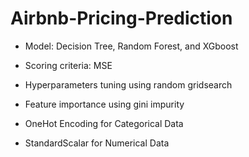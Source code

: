 # Airbnb-Pricing-Prediction

* Model: Decision Tree, Random Forest, and XGboost

* Scoring criteria: MSE 

* Hyperparameters tuning using random gridsearch 

* Feature importance using gini impurity

* OneHot Encoding for Categorical Data

* StandardScalar for Numerical Data 
